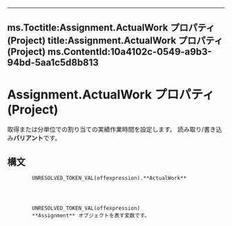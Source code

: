 

---
ms.Toctitle:Assignment.ActualWork プロパティ (Project)
title:Assignment.ActualWork プロパティ (Project)
ms.ContentId:10a4102c-0549-a9b3-94bd-5aa1c5d8b813
---
# Assignment.ActualWork プロパティ (Project)




取得または分単位での割り当ての実績作業時間を設定します。 読み取り/書き込み**バリアント**です。

## 構文

            UNRESOLVED_TOKEN_VAL(offexpression).**ActualWork**




            UNRESOLVED_TOKEN_VAL(offexpression)
            **Assignment** オブジェクトを表す変数です。




